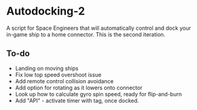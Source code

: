 # Autodocking-2
A script for Space Engineers that will automatically control and dock your in-game ship to a home connector. This is the second iteration.



## To-do
- Landing on moving ships
- Fix low top speed overshoot issue
- Add remote control collision avoidance
- Add option for rotating as it lowers onto connector
- Look up how to calculate gyro spin speed, ready for flip-and-burn
- Add "API" - activate timer with tag, once docked.

